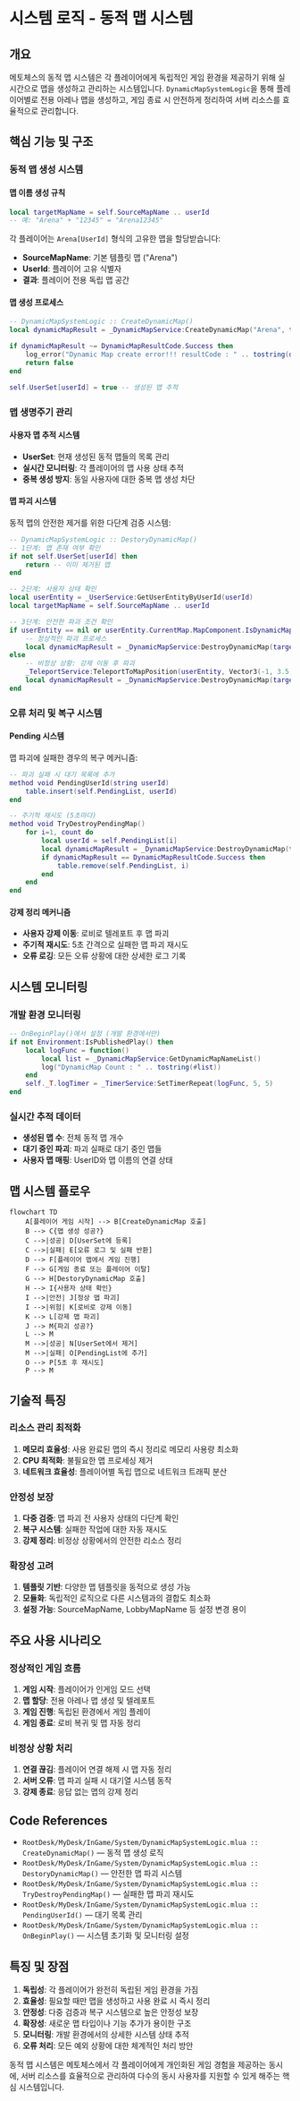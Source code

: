 # 시스템 로직 - 동적 맵 시스템

## 개요
메토체스의 동적 맵 시스템은 각 플레이어에게 독립적인 게임 환경을 제공하기 위해 실시간으로 맵을 생성하고 관리하는 시스템입니다. `DynamicMapSystemLogic`을 통해 플레이어별로 전용 아레나 맵을 생성하고, 게임 종료 시 안전하게 정리하여 서버 리소스를 효율적으로 관리합니다.

## 핵심 기능 및 구조

### 동적 맵 생성 시스템

#### 맵 이름 생성 규칙
```lua
local targetMapName = self.SourceMapName .. userId
-- 예: "Arena" + "12345" = "Arena12345"
```

각 플레이어는 `Arena[UserId]` 형식의 고유한 맵을 할당받습니다:
- **SourceMapName**: 기본 템플릿 맵 ("Arena")  
- **UserId**: 플레이어 고유 식별자
- **결과**: 플레이어 전용 독립 맵 공간

#### 맵 생성 프로세스
```lua
-- DynamicMapSystemLogic :: CreateDynamicMap()
local dynamicMapResult = _DynamicMapService:CreateDynamicMap("Arena", targetMapName)

if dynamicMapResult ~= DynamicMapResultCode.Success then
    log_error("Dynamic Map create error!!! resultCode : " .. tostring(dynamicMapResult))
    return false
end

self.UserSet[userId] = true -- 생성된 맵 추적
```

### 맵 생명주기 관리

#### 사용자 맵 추적 시스템
- **UserSet**: 현재 생성된 동적 맵들의 목록 관리
- **실시간 모니터링**: 각 플레이어의 맵 사용 상태 추적
- **중복 생성 방지**: 동일 사용자에 대한 중복 맵 생성 차단

#### 맵 파괴 시스템
동적 맵의 안전한 제거를 위한 다단계 검증 시스템:

```lua
-- DynamicMapSystemLogic :: DestoryDynamicMap()
-- 1단계: 맵 존재 여부 확인
if not self.UserSet[userId] then
    return -- 이미 제거된 맵
end

-- 2단계: 사용자 상태 확인
local userEntity = _UserService:GetUserEntityByUserId(userId)
local targetMapName = self.SourceMapName .. userId

-- 3단계: 안전한 파괴 조건 확인
if userEntity == nil or userEntity.CurrentMap.MapComponent.IsDynamicMap == false then
    -- 정상적인 파괴 프로세스
    local dynamicMapResult = _DynamicMapService:DestroyDynamicMap(targetMapName)
else
    -- 비정상 상황: 강제 이동 후 파괴
    _TeleportService:TeleportToMapPosition(userEntity, Vector3(-1, 3.5, 1), self.LobbyMapName)
    local dynamicMapResult = _DynamicMapService:DestroyDynamicMap(targetMapName)
end
```

### 오류 처리 및 복구 시스템

#### Pending 시스템
맵 파괴에 실패한 경우의 복구 메커니즘:

```lua
-- 파괴 실패 시 대기 목록에 추가
method void PendingUserId(string userId)
    table.insert(self.PendingList, userId)
end

-- 주기적 재시도 (5초마다)
method void TryDestroyPendingMap()
    for i=1, count do
        local userId = self.PendingList[i]
        local dynamicMapResult = _DynamicMapService:DestroyDynamicMap(targetMapName)
        if dynamicMapResult == DynamicMapResultCode.Success then
            table.remove(self.PendingList, i)
        end
    end
end
```

#### 강제 정리 메커니즘
- **사용자 강제 이동**: 로비로 텔레포트 후 맵 파괴
- **주기적 재시도**: 5초 간격으로 실패한 맵 파괴 재시도
- **오류 로깅**: 모든 오류 상황에 대한 상세한 로그 기록

## 시스템 모니터링

### 개발 환경 모니터링
```lua
-- OnBeginPlay()에서 설정 (개발 환경에서만)
if not Environment:IsPublishedPlay() then
    local logFunc = function()
        local list = _DynamicMapService:GetDynamicMapNameList()
        log("DynamicMap Count : " .. tostring(#list))
    end
    self._T.logTimer = _TimerService:SetTimerRepeat(logFunc, 5, 5)
end
```

### 실시간 추적 데이터
- **생성된 맵 수**: 전체 동적 맵 개수
- **대기 중인 파괴**: 파괴 실패로 대기 중인 맵들
- **사용자 맵 매핑**: UserID와 맵 이름의 연결 상태

## 맵 시스템 플로우

```mermaid
flowchart TD
    A[플레이어 게임 시작] --> B[CreateDynamicMap 호출]
    B --> C{맵 생성 성공?}
    C -->|성공| D[UserSet에 등록]
    C -->|실패| E[오류 로그 및 실패 반환]
    D --> F[플레이어 맵에서 게임 진행]
    F --> G[게임 종료 또는 플레이어 이탈]
    G --> H[DestoryDynamicMap 호출]
    H --> I{사용자 상태 확인}
    I -->|안전| J[정상 맵 파괴]
    I -->|위험| K[로비로 강제 이동]
    K --> L[강제 맵 파괴]
    J --> M{파괴 성공?}
    L --> M
    M -->|성공| N[UserSet에서 제거]
    M -->|실패| O[PendingList에 추가]
    O --> P[5초 후 재시도]
    P --> M
```

## 기술적 특징

### 리소스 관리 최적화
1. **메모리 효율성**: 사용 완료된 맵의 즉시 정리로 메모리 사용량 최소화
2. **CPU 최적화**: 불필요한 맵 프로세싱 제거
3. **네트워크 효율성**: 플레이어별 독립 맵으로 네트워크 트래픽 분산

### 안정성 보장
1. **다중 검증**: 맵 파괴 전 사용자 상태의 다단계 확인
2. **복구 시스템**: 실패한 작업에 대한 자동 재시도
3. **강제 정리**: 비정상 상황에서의 안전한 리소스 정리

### 확장성 고려
1. **템플릿 기반**: 다양한 맵 템플릿을 동적으로 생성 가능
2. **모듈화**: 독립적인 로직으로 다른 시스템과의 결합도 최소화
3. **설정 가능**: SourceMapName, LobbyMapName 등 설정 변경 용이

## 주요 사용 시나리오

### 정상적인 게임 흐름
1. **게임 시작**: 플레이어가 인게임 모드 선택
2. **맵 할당**: 전용 아레나 맵 생성 및 텔레포트
3. **게임 진행**: 독립된 환경에서 게임 플레이
4. **게임 종료**: 로비 복귀 및 맵 자동 정리

### 비정상 상황 처리
1. **연결 끊김**: 플레이어 연결 해제 시 맵 자동 정리
2. **서버 오류**: 맵 파괴 실패 시 대기열 시스템 동작
3. **강제 종료**: 응답 없는 맵의 강제 정리

## Code References
- `RootDesk/MyDesk/InGame/System/DynamicMapSystemLogic.mlua :: CreateDynamicMap()` — 동적 맵 생성 로직
- `RootDesk/MyDesk/InGame/System/DynamicMapSystemLogic.mlua :: DestoryDynamicMap()` — 안전한 맵 파괴 시스템
- `RootDesk/MyDesk/InGame/System/DynamicMapSystemLogic.mlua :: TryDestroyPendingMap()` — 실패한 맵 파괴 재시도
- `RootDesk/MyDesk/InGame/System/DynamicMapSystemLogic.mlua :: PendingUserId()` — 대기 목록 관리
- `RootDesk/MyDesk/InGame/System/DynamicMapSystemLogic.mlua :: OnBeginPlay()` — 시스템 초기화 및 모니터링 설정

## 특징 및 장점

1. **독립성**: 각 플레이어가 완전히 독립된 게임 환경을 가짐
2. **효율성**: 필요할 때만 맵을 생성하고 사용 완료 시 즉시 정리
3. **안정성**: 다중 검증과 복구 시스템으로 높은 안정성 보장
4. **확장성**: 새로운 맵 타입이나 기능 추가가 용이한 구조
5. **모니터링**: 개발 환경에서의 상세한 시스템 상태 추적
6. **오류 처리**: 모든 예외 상황에 대한 체계적인 처리 방안

동적 맵 시스템은 메토체스에서 각 플레이어에게 개인화된 게임 경험을 제공하는 동시에, 서버 리소스를 효율적으로 관리하여 다수의 동시 사용자를 지원할 수 있게 해주는 핵심 시스템입니다.
